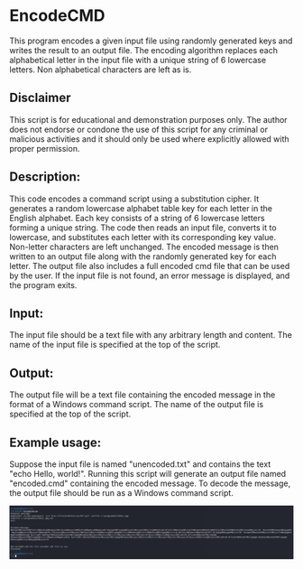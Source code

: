 # EncodeCMD
This program encodes a given input file using randomly generated keys and writes the result to an output file. The encoding algorithm replaces each alphabetical letter in the input file with a unique string of 6 lowercase letters. Non alphabetical characters are left as is.

## Disclaimer

This script is for educational and demonstration purposes only. The author does not endorse or condone the use of this script for any criminal or malicious activities and it should only be used where explicitly allowed with proper permission.

## Description:
This code encodes a command script using a substitution cipher. It generates a random lowercase alphabet table key for each
letter in the English alphabet. Each key consists of a string of 6 lowercase letters forming a unique string. 
The code then reads an input file, converts it to lowercase, and substitutes each letter with its corresponding key value. 
Non-letter characters are left unchanged. The encoded message is then written to an output file along with the randomly generated key for each letter.
The output file also includes a full encoded cmd file that can be used by the user. 
If the input file is not found, an error message is displayed, and the program exits.

## Input:
The input file should be a text file with any arbitrary length and content. The name of the input file is specified at the top of the script.

## Output:
The output file will be a text file containing the encoded message in the format of a Windows command script. The name
of the output file is specified at the top of the script.

## Example usage:
Suppose the input file is named "unencoded.txt" and contains the text "echo Hello, world!". Running this script will
generate an output file named "encoded.cmd" containing the encoded message. To decode the message, the output file
should be run as a Windows command script.

![alt text](https://github.com/ATTACKnDEFEND/EncodeCMD/blob/main/images/running_script.png)


